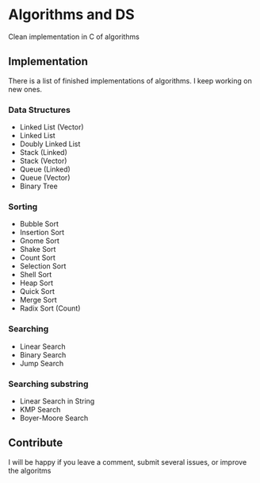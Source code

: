 # Algorithms and DS
Clean implementation in C of algorithms
## Implementation
There is a list of finished implementations of algorithms. I keep working on new ones.

### Data Structures
- Linked List (Vector)
- Linked List
- Doubly Linked List 
- Stack (Linked)
- Stack (Vector)
- Queue (Linked)
- Queue (Vector)
- Binary Tree

### Sorting
- Bubble Sort
- Insertion Sort
- Gnome Sort
- Shake Sort
- Count Sort
- Selection Sort
- Shell Sort
- Heap Sort
- Quick Sort
- Merge Sort
- Radix Sort (Count)

### Searching
- Linear Search
- Binary Search
- Jump Search

### Searching substring
- Linear Search in String
- KMP Search
- Boyer-Moore Search

## Contribute
I will be happy if you leave a comment, submit several issues, or improve the algoritms
